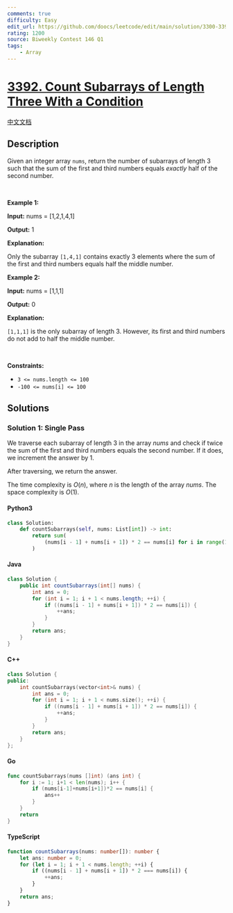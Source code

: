 ```yaml
---
comments: true
difficulty: Easy
edit_url: https://github.com/doocs/leetcode/edit/main/solution/3300-3399/3392.Count%20Subarrays%20of%20Length%20Three%20With%20a%20Condition/README_EN.md
rating: 1200
source: Biweekly Contest 146 Q1
tags:
    - Array
---
```


<!-- problem:start -->

# [3392. Count Subarrays of Length Three With a Condition](https://leetcode.com/problems/count-subarrays-of-length-three-with-a-condition)

[中文文档](/solution/3300-3399/3392.Count%20Subarrays%20of%20Length%20Three%20With%20a%20Condition/README.md)

## Description

<!-- description:start -->

<p>Given an integer array <code>nums</code>, return the number of <span data-keyword="subarray-nonempty">subarrays</span> of length 3 such that the sum of the first and third numbers equals <em>exactly</em> half of the second number.</p>

<p>&nbsp;</p>
<p><strong class="example">Example 1:</strong></p>

<div class="example-block">
<p><strong>Input:</strong> <span class="example-io">nums = [1,2,1,4,1]</span></p>

<p><strong>Output:</strong> <span class="example-io">1</span></p>

<p><strong>Explanation:</strong></p>

<p>Only the subarray <code>[1,4,1]</code> contains exactly 3 elements where the sum of the first and third numbers equals half the middle number.</p>
</div>

<p><strong class="example">Example 2:</strong></p>

<div class="example-block">
<p><strong>Input:</strong> <span class="example-io">nums = [1,1,1]</span></p>

<p><strong>Output:</strong> <span class="example-io">0</span></p>

<p><strong>Explanation:</strong></p>

<p><code>[1,1,1]</code> is the only subarray of length 3. However, its first and third numbers do not add to half the middle number.</p>
</div>

<p>&nbsp;</p>
<p><strong>Constraints:</strong></p>

<ul>
	<li><code>3 &lt;= nums.length &lt;= 100</code></li>
	<li><code><font face="monospace">-100 &lt;= nums[i] &lt;= 100</font></code></li>
</ul>

<!-- description:end -->

## Solutions

<!-- solution:start -->

### Solution 1: Single Pass

We traverse each subarray of length $3$ in the array $\textit{nums}$ and check if twice the sum of the first and third numbers equals the second number. If it does, we increment the answer by $1$.

After traversing, we return the answer.

The time complexity is $O(n)$, where $n$ is the length of the array $\textit{nums}$. The space complexity is $O(1)$.

<!-- tabs:start -->

#### Python3

```python
class Solution:
    def countSubarrays(self, nums: List[int]) -> int:
        return sum(
            (nums[i - 1] + nums[i + 1]) * 2 == nums[i] for i in range(1, len(nums) - 1)
        )
```

#### Java

```java
class Solution {
    public int countSubarrays(int[] nums) {
        int ans = 0;
        for (int i = 1; i + 1 < nums.length; ++i) {
            if ((nums[i - 1] + nums[i + 1]) * 2 == nums[i]) {
                ++ans;
            }
        }
        return ans;
    }
}
```

#### C++

```cpp
class Solution {
public:
    int countSubarrays(vector<int>& nums) {
        int ans = 0;
        for (int i = 1; i + 1 < nums.size(); ++i) {
            if ((nums[i - 1] + nums[i + 1]) * 2 == nums[i]) {
                ++ans;
            }
        }
        return ans;
    }
};
```

#### Go

```go
func countSubarrays(nums []int) (ans int) {
	for i := 1; i+1 < len(nums); i++ {
		if (nums[i-1]+nums[i+1])*2 == nums[i] {
			ans++
		}
	}
	return
}
```

#### TypeScript

```ts
function countSubarrays(nums: number[]): number {
    let ans: number = 0;
    for (let i = 1; i + 1 < nums.length; ++i) {
        if ((nums[i - 1] + nums[i + 1]) * 2 === nums[i]) {
            ++ans;
        }
    }
    return ans;
}
```

<!-- tabs:end -->

<!-- solution:end -->

<!-- problem:end -->
